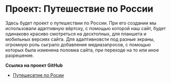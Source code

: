 # Проект: Путешествие по России

Здесь будет проект о путешествии по России.
При его создании мы использовали адаптивную вёртску, с помощью которой наш сайт, будет одинаково красиво смотреться на десктопных, для планшета и мобильных версиях сайта.
Для адаптивновсти под разные экраны, огромную роль сыграло добавление медиазапросов, с помощью которых была изменена поломка сайта, при переходе на то или иное разрешение.


**Ссылка на проект GitHub**

* [Путешесвтие по Росии]( https://derezaivan.github.io/russian-travel/)

